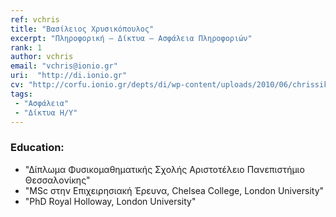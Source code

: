 ```yaml
---
ref: vchris
title: "Βασίλειος Χρυσικόπουλος"
excerpt: "Πληροφορική – Δίκτυα – Ασφάλεια Πληροφοριών"
rank: 1
author: vchris
email: "vchris@ionio.gr"
uri:  "http://di.ionio.gr"
cv: "http://corfu.ionio.gr/depts/di/wp-content/uploads/2010/06/chrissikopoulos_cv_gr_2015.pdf"
tags:
 - "Ασφάλεια"
 - "Δίκτυα Η/Υ"
---
```


### Education:
  - "Δίπλωμα Φυσικομαθηματικής Σχολής Αριστοτέλειο Πανεπιστήμιο Θεσσαλονίκης"
  - "MSc στην Επιχειρησιακή Έρευνα, Chelsea College, London University"
  - "PhD Royal Holloway, London University"
